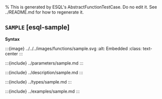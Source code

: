 % This is generated by ESQL's AbstractFunctionTestCase. Do no edit it. See ../README.md for how to regenerate it.

## `SAMPLE` [esql-sample]

**Syntax**

:::{image} ../../../images/functions/sample.svg
:alt: Embedded
:class: text-center
:::


:::{include} ../parameters/sample.md
:::

:::{include} ../description/sample.md
:::

:::{include} ../types/sample.md
:::

:::{include} ../examples/sample.md
:::
